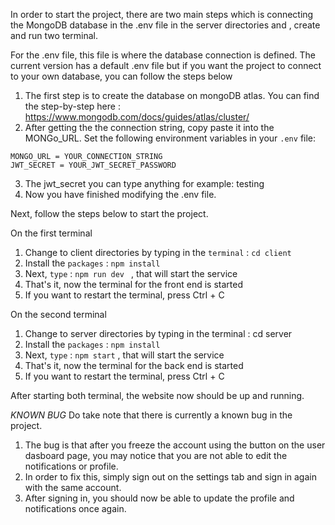 In order to start the project, there are two main steps which is connecting the MongoDB database in the .env file in the server directories and , create and run two terminal.

For the .env file, this file is where the database connection is defined. The current version has a default .env file but if you want the project to connect to your own database, you can follow the steps below

1) The first step is to create the database on mongoDB atlas. You can find the step-by-step here : https://www.mongodb.com/docs/guides/atlas/cluster/
2) After getting the the connection string, copy paste it into the MONGo_URL. Set the following environment variables in your `.env` file:

```env
MONGO_URL = YOUR_CONNECTION_STRING
JWT_SECRET = YOUR_JWT_SECRET_PASSWORD
```
3) The jwt_secret you can type anything for example: testing
4) Now you have finished modifying the .env file.

Next, follow the steps below to start the project. 

On the first terminal
1) Change to client directories by typing in the `terminal` : ```cd client ```
2) Install the `packages` : ``` npm install ```
4) Next, `type` : ```npm run dev ``` , that will start the service
5) That's it, now the terminal for the front end is started
6) If you want to restart the terminal, press Ctrl + C

On the second terminal
1) Change to server directories by typing in the terminal : cd server
2) Install the `packages` : ``` npm install ```
3) Next, `type` : ```npm start``` , that will start the service
4) That's it, now the terminal for the back end is started
4) If you want to restart the terminal, press Ctrl + C

After starting both terminal, the website now should be up and running.

*KNOWN BUG*
Do take note that there is currently a known bug in the project. 
1) The bug is that after you freeze the account using the button on the user dasboard page, you may notice that you are not able to edit the notifications or profile.
2) In order to fix this, simply sign out on the settings tab and sign in again with the same account.
3) After signing in, you should now be able to update the profile and notifications once again.
